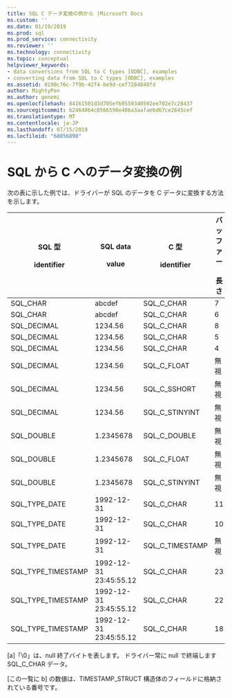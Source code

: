 ```yaml
---
title: SQL C データ変換の例から |Microsoft Docs
ms.custom: ''
ms.date: 01/19/2019
ms.prod: sql
ms.prod_service: connectivity
ms.reviewer: ''
ms.technology: connectivity
ms.topic: conceptual
helpviewer_keywords:
- data conversions from SQL to C types [ODBC], examples
- converting data from SQL to C types [ODBC], examples
ms.assetid: 0190c76c-7f9b-42f4-be9d-cef7284840fd
author: MightyPen
ms.author: genemi
ms.openlocfilehash: 84161501d3d705ef60559340502ee702e7c28437
ms.sourcegitcommit: b2464064c0566590e486a3aafae6d67ce2645cef
ms.translationtype: MT
ms.contentlocale: ja-JP
ms.lasthandoff: 07/15/2019
ms.locfileid: "68056890"
---
```

# <a name="sql-to-c-data-conversion-examples"></a>SQL から C へのデータ変換の例

次の表に示した例では、ドライバーが SQL のデータを C データに変換する方法を示します。  
  
|SQL 型<br /><br /> identifier|SQL data<br /><br /> value|C 型<br /><br /> identifier|バッファー<br /><br /> 長さ|**TargetValuePtr*|SQLSTATE|  
|-----------------------------|------------------------|---------------------------|-----------------------|------------------------|--------------|  
|SQL_CHAR|abcdef|SQL_C_CHAR|7|abcdef\0 [a]|n/a|  
|SQL_CHAR|abcdef|SQL_C_CHAR|6|abcde\0 [a]|01004|  
|SQL_DECIMAL|1234.56|SQL_C_CHAR|8|[a] 1234.56\0|n/a|  
|SQL_DECIMAL|1234.56|SQL_C_CHAR|5|[a] 1234\0|01004|  
|SQL_DECIMAL|1234.56|SQL_C_CHAR|4|----|22003|  
|SQL_DECIMAL|1234.56|SQL_C_FLOAT|無視|1234.56|n/a|  
|SQL_DECIMAL|1234.56|SQL_C_SSHORT|無視|1234|01S07|  
|SQL_DECIMAL|1234.56|SQL_C_STINYINT|無視|----|22003|  
|SQL_DOUBLE|1.2345678|SQL_C_DOUBLE|無視|1.2345678|n/a|  
|SQL_DOUBLE|1.2345678|SQL_C_FLOAT|無視|1.234567|n/a|  
|SQL_DOUBLE|1.2345678|SQL_C_STINYINT|無視|1|n/a|  
|SQL_TYPE_DATE|1992-12-31|SQL_C_CHAR|11|1992-12-31\0 [a]|n/a|  
|SQL_TYPE_DATE|1992-12-31|SQL_C_CHAR|10|-----|22003|  
|SQL_TYPE_DATE|1992-12-31|SQL_C_TIMESTAMP|無視|1992,12,31、0,0,0,0 [b]|n/a|  
|SQL_TYPE_TIMESTAMP|1992-12-31 23:45:55.12|SQL_C_CHAR|23|[a] 1992-12-31 23:45:55.12\0|n/a|  
|SQL_TYPE_TIMESTAMP|1992-12-31 23:45:55.12|SQL_C_CHAR|22|[a] 1992-12-31 23:45:55.1\0|01004|  
|SQL_TYPE_TIMESTAMP|1992-12-31 23:45:55.12|SQL_C_CHAR|18|----|22003|  
  
 [a]「\0」は、null 終了バイトを表します。 ドライバー常に null で終端します SQL_C_CHAR データ。  
  
 [この一覧に b] の数値は、TIMESTAMP_STRUCT 構造体のフィールドに格納されている番号です。
